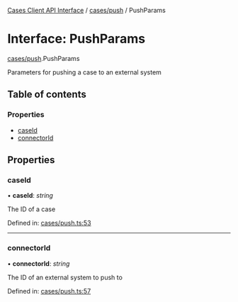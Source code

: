 [Cases Client API Interface](../cases_client_api.md) / [cases/push](../modules/cases_push.md) / PushParams

# Interface: PushParams

[cases/push](../modules/cases_push.md).PushParams

Parameters for pushing a case to an external system

## Table of contents

### Properties

- [caseId](cases_push.pushparams.md#caseid)
- [connectorId](cases_push.pushparams.md#connectorid)

## Properties

### caseId

• **caseId**: *string*

The ID of a case

Defined in: [cases/push.ts:53](https://github.com/elastic/kibana/blob/a80791aa4cc/x-pack/plugins/cases/server/client/cases/push.ts#L53)

___

### connectorId

• **connectorId**: *string*

The ID of an external system to push to

Defined in: [cases/push.ts:57](https://github.com/elastic/kibana/blob/a80791aa4cc/x-pack/plugins/cases/server/client/cases/push.ts#L57)
